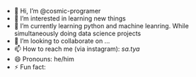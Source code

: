 - 👋 Hi, I’m @cosmic-programer
- 👀 I’m interested in learning new things
- 🌱 I’m currently learning python and machine leanring. While simultaneously doing data science projects
- 💞️ I’m looking to collaborate on ...
- 📫 How to reach me (via instagram): _sa.tya_
- 😄 Pronouns: he/him 
- ⚡ Fun fact: 

<!---
cosmic-programer/cosmic-programer is a ✨ special ✨ repository because its `README.md` (this file) appears on your GitHub profile.
You can click the Preview link to take a look at your changes.
--->
